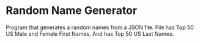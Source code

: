 # Random Name Generator
Program that generates a random names from a JSON file. File has Top 50 US Male and Female First Names. And has Top 50 US Last Names. 